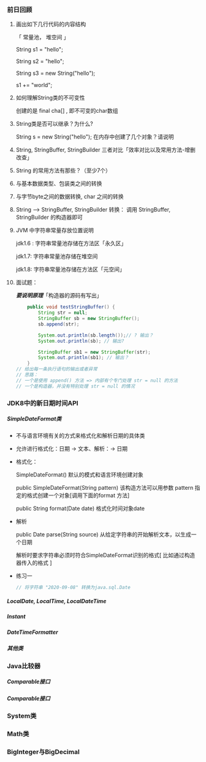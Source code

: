 ### 前日回顾

1.  画出如下几行代码的内容结构

    「 常量池， 堆空间 」

    String s1 = "hello";

    String s2 = "hello";

    String s3 = new String("hello");

    s1 += "world";

2.  如何理解String类的不可变性

    创建的是 final cha[] , 即不可变的char数组

3.  String类是否可以继承？为什么?

    String s = new String("hello"); 在内存中创建了几个对象？请说明

4.  String, StringBuffer, StringBuilder 三者对比「效率对比以及常用方法-增删改查」

5.  String 的常用方法有那些？（至少7个）

6.  与基本数据类型、包装类之间的转换

7.  与字节byte之间的数据转换, char 之间的转换

8.  String --> StringBuffer, StringBuilder 转换： 调用 StringBuffer, StringBuilder 的构造器即可

9.  JVM 中字符串常量存放位置说明

    jdk1.6 : 字符串常量池存储在方法区「永久区」

    jdk1.7: 字符串常量池存储在堆空间

    jdk1.8: 字符串常量池存储在方法区「元空间」

10.  面试题：

     ***要说明原理***「构造器的源码有写出」

     ```java
         public void testStringBuffer() {
             String str = null;
             StringBuffer sb = new StringBuffer();
             sb.append(str);
     
             System.out.println(sb.length());// ? 输出？
             System.out.println(sb); // 输出?
     
             StringBuffer sb1 = new StringBuffer(str);
             System.out.println(sb1); // 输出？
         }
     // 给出每一条执行语句的输出或者异常
     // 思路：
     // 一个是使用 append() 方法 => 内部有个专门处理 str = null 的方法
     // 一个是构造器，并没有特别处理 str = null 的情况
     ```

     



### JDK8中的新日期时间API

##### SimpleDateFormat类

*   不与语言环境有关的方式来格式化和解析日期的具体类

*   允许进行格式化：日期 -> 文本、解析：-> 日期

*   格式化：

    SimpleDateFormat() 默认的模式和语言环境创建对象

    public SimpleDateFormat(String pattern) 该构造方法可以用参数 pattern 指定的格式创建一个对象[调用下面的format 方法]

    public String format(Date date) 格式化时间对象date

*   解析

    public Date parse(String source) 从给定字符串的开始解析文本，以生成一个日期

    解析时要求字符串必须时符合SimpleDateFormat识别的格式[ 比如通过构造器传入的格式 ]

*   练习一

    ```java
    // 将字符串 "2020-09-08" 转换为java.sql.Date
    ```

    

##### LocalDate, LocalTime, LocalDateTime

##### Instant

##### DateTimeFormatter

##### 其他类



### Java比较器

##### Comparable接口

##### Comparable接口



### System类

### Math类

### BigInteger与BigDecimal